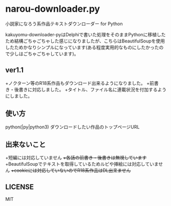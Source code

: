 # narou-downloader.py
小説家になろう系作品テキストダウンローダー for Python

kakuyomu-downloader-pyはDelphiで書いた処理をそのままPythonに移植したため結構ごちゃごちゃした感じになりましたが、こちらはBeautifulSoupを使用したためかなりシンプルになっています(ある程度実用的なものにしたかったので少しはごちゃごちゃしています)。

## ver1.1
+ノクターン等のR18系作品もダウンロード出来るようになりました。
+前書き・後書きに対応しました。
+タイトル、ファイル名に連載状況を付加するようにしました。

## 使い方
python(|py|python3) ダウンロードしたい作品のトップページURL

## 出来ないこと
+短編には対応していません
~~+各話の前書き・後書きは無視しています~~
+BeautifulSoupでテキストを取得しているためルビや挿絵には対応していません
~~+cookieには対応していないのでR18系作品はDL出来ません~~

## LICENSE
MIT
